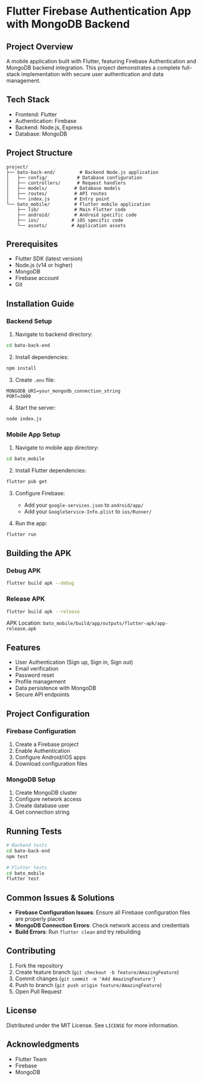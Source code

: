 # Flutter Firebase Authentication App with MongoDB Backend

## Project Overview
A mobile application built with Flutter, featuring Firebase Authentication and MongoDB backend integration. This project demonstrates a complete full-stack implementation with secure user authentication and data management.

## Tech Stack
- Frontend: Flutter
- Authentication: Firebase
- Backend: Node.js, Express
- Database: MongoDB

## Project Structure
```
project/
├── bato-back-end/         # Backend Node.js application
│   ├── config/           # Database configuration
│   ├── controllers/      # Request handlers
│   ├── models/          # Database models
│   ├── routes/          # API routes
│   └── index.js         # Entry point
└── bato_mobile/         # Flutter mobile application
    ├── lib/             # Main Flutter code
    ├── android/         # Android specific code
    ├── ios/            # iOS specific code
    └── assets/         # Application assets
```

## Prerequisites
- Flutter SDK (latest version)
- Node.js (v14 or higher)
- MongoDB
- Firebase account
- Git

## Installation Guide

### Backend Setup
1. Navigate to backend directory:
```bash
cd bato-back-end
```

2. Install dependencies:
```bash
npm install
```

3. Create `.env` file:
```env
MONGODB_URI=your_mongodb_connection_string
PORT=3000
```

4. Start the server:
```bash
node index.js
```

### Mobile App Setup
1. Navigate to mobile app directory:
```bash
cd bato_mobile
```

2. Install Flutter dependencies:
```bash
flutter pub get
```

3. Configure Firebase:
   - Add your `google-services.json` to `android/app/`
   - Add your `GoogleService-Info.plist` to `ios/Runner/`

4. Run the app:
```bash
flutter run
```

## Building the APK

### Debug APK
```bash
flutter build apk --debug
```

### Release APK
```bash
flutter build apk --release
```

APK Location: `bato_mobile/build/app/outputs/flutter-apk/app-release.apk`

## Features
- User Authentication (Sign up, Sign in, Sign out)
- Email verification
- Password reset
- Profile management
- Data persistence with MongoDB
- Secure API endpoints

## Project Configuration

### Firebase Configuration
1. Create a Firebase project
2. Enable Authentication
3. Configure Android/iOS apps
4. Download configuration files

### MongoDB Setup
1. Create MongoDB cluster
2. Configure network access
3. Create database user
4. Get connection string

## Running Tests
```bash
# Backend tests
cd bato-back-end
npm test

# Flutter tests
cd bato_mobile
flutter test
```

## Common Issues & Solutions
- **Firebase Configuration Issues**: Ensure all Firebase configuration files are properly placed
- **MongoDB Connection Errors**: Check network access and credentials
- **Build Errors**: Run `flutter clean` and try rebuilding

## Contributing
1. Fork the repository
2. Create feature branch (`git checkout -b feature/AmazingFeature`)
3. Commit changes (`git commit -m 'Add AmazingFeature'`)
4. Push to branch (`git push origin feature/AmazingFeature`)
5. Open Pull Request

## License
Distributed under the MIT License. See `LICENSE` for more information.


## Acknowledgments
- Flutter Team
- Firebase
- MongoDB

